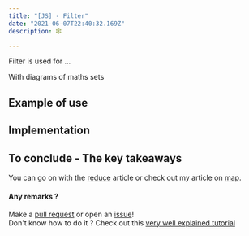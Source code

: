 ```yaml
---
title: "[JS] - Filter"
date: "2021-06-07T22:40:32.169Z"
description: 🕸️

---
```


Filter is used for ...

With diagrams of maths sets

## Example of use

## Implementation

## To conclude - The key takeaways

You can go on with the [reduce](../reduce) article or check out my article on [map](../map).


#### Any remarks ?

Make a [pull request](https://github.com/ackermannQ/quentinackermann) or open an [issue](https://github.com/ackermannQ/quentinackermann/issues)!  
Don't know how to do it ? Check out this [very well explained tutorial](https://opensource.com/article/19/7/create-pull-request-github)

